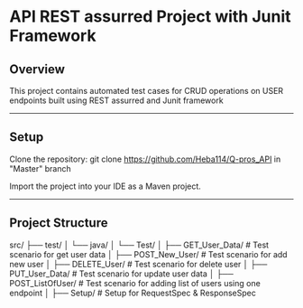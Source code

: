 # API REST assurred Project with Junit Framework

## Overview

This project contains automated test cases for CRUD operations on USER endpoints built using REST assurred and Junit framework

----------------------------------------------

## Setup

Clone the repository:
git clone https://github.com/Heba114/Q-pros_API in "Master" branch

Import the project into your IDE as a Maven project.


-----------------------------------------------

## Project Structure

src/
├── test/
│   └── java/
│       └── Test/
│           ├── GET_User_Data/   # Test scenario for get user data
│           ├── POST_New_User/   # Test scenario for add new user
│           ├── DELETE_User/     # Test scenario for delete user
│           ├── PUT_User_Data/   # Test scenario for update user data
│           ├── POST_ListOfUser/ # Test scenario for adding list of users using one endpoint
│           ├── Setup/           # Setup for RequestSpec & ResponseSpec
